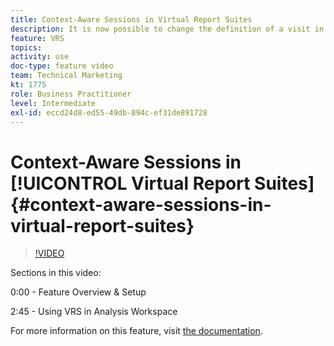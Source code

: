 ```yaml
---
title: Context-Aware Sessions in Virtual Report Suites
description: It is now possible to change the definition of a visit in Adobe Analytics in a non-destructive way using a virtual report suite. We show you how to do that and the different options that are available.
feature: VRS
topics: 
activity: use
doc-type: feature video
team: Technical Marketing
kt: 1775
role: Business Practitioner
level: Intermediate
exl-id: eccd24d8-ed55-49db-894c-ef31de891728
---
```

# Context-Aware Sessions in [!UICONTROL Virtual Report Suites] {#context-aware-sessions-in-virtual-report-suites}

>[!VIDEO](https://video.tv.adobe.com/v/23545/?quality=12)

Sections in this video:

0:00 - Feature Overview & Setup

2:45 - Using VRS in Analysis Workspace

For more information on this feature, visit [the documentation](https://marketing.adobe.com/resources/help/en_US/reference/vrs-mobile-visit-processing.html).
